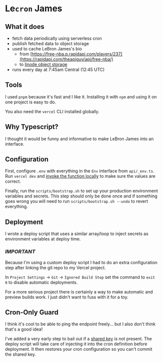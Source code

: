 # Le`cron` James

## What it does

- fetch data periodically using serverless cron
- publish fetched data to object storage
- used to cache LeBron James's bio 
  - from
    [https://free-nba.p.rapidapi.com/players/237](https://rapidapi.com/theapiguy/api/free-nba/)
  - to 
    [linode object storage](https://sb-mirror.us-southeast-1.linodeobjects.com/lebron.json)
- runs every day at 7:45am Central (12:45 UTC)

## Tools

I used `pnpm` because it's fast and I like it. Installing it with `npm` and
using it on one project is easy to do.

You also need the `vercel` CLI installed globally.

## Why Typescript?

I thought it would be funny and informative to make LeBron James into an
interface.

## Configuration

First, configure `.env` with everything in the `Env` interface from `api/_env.ts`. 
Run `vercel dev` and 
[invoke the function locally](localhost:3000/api/lecron-james) 
to make sure the values are correct.

Finally, run the `scripts/bootstrap.sh` to set up your production environment
variables and secrets. This step should only be done once and if something goes
wrong you will need to run `scripts/bootstrap.sh --undo` to revert everything.

## Deployment

I wrote a deploy script that uses a similar array/loop to inject secrets as
environment variables at deploy time.

### *IMPORTANT* 

Because I'm using a custom deploy script I had to do an extra configuration step after linking the git repo to my Vercel project.

In `Project Settings` -> `Git` -> `Ignored Build Step` set the command to `exit 0` to disable automatic deployments.

For a more serious project there is certainly a way to make automatic and preview builds work. I just didn't want to fuss with it for a toy.

## Cron-Only Guard

I think it's cool to be able to ping the endpoint freely... but I also don't
think that's a good idea!

I've added a very early step to bail out if a 
[shared key](https://vercel.com/docs/cron-jobs#how-to-secure-cron-jobs) 
is not present.
The deploy script will take care of injecting it into the cron definition before
deployment. It then restores your cron configuration so you can't commit the
shared key.
